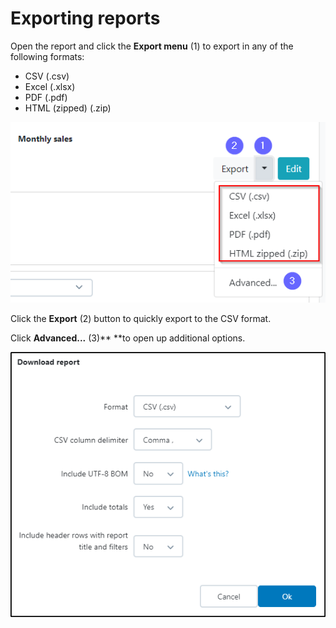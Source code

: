 # Exporting reports

Open the report and click the **Export menu** (1) to export in any of the following formats:

* CSV (.csv)
* Excel (.xlsx)
* PDF (.pdf)
* HTML (zipped) (.zip)

![](<../.gitbook/assets/image (28).png>)

Click the **Export** (2) button to quickly export to the CSV format.

Click **Advanced...** (3)** **to open up additional options.

![Additional export options](<../.gitbook/assets/image (29).png>)

